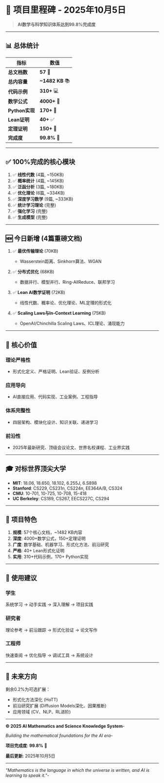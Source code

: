 # 🎉 项目里程碑 - 2025年10月5日

> **AI数学与科学知识体系达到99.8%完成度**

---

## 📊 总体统计

| 指标 | 数值 |
|------|------|
| **总文档数** | **57** 📄 |
| **总内容量** | **~1482 KB** 📚 |
| **代码示例** | **310+** 💻 |
| **数学公式** | **4000+** 🔢 |
| **Python实现** | **170+** 🐍 |
| **Lean证明** | **40+** ✅ |
| **定理证明** | **150+** 📐 |
| **完成度** | **99.8%** 🎯 |

---

## ✅ 100%完成的核心模块

1. ✅ **线性代数** (4篇, ~150KB)
2. ✅ **概率统计** (4篇, ~145KB)
3. ✅ **泛函分析** (3篇, ~180KB)
4. ✅ **优化理论** (6篇, ~334KB)
5. ✅ **深度学习数学** (9篇, ~333KB)
6. ✅ **统计学习理论** (完整)
7. ✅ **强化学习** (完整)
8. ✅ **生成模型** (完整)

---

## 🆕 今日新增 (4篇重磅文档)

1. ✅ **最优传输理论** (70KB)
   - Wasserstein距离、Sinkhorn算法、WGAN

2. ✅ **分布式优化** (68KB)
   - 数据并行、模型并行、Ring-AllReduce、联邦学习

3. ✅ **Lean AI数学证明** (72KB)
   - 线性代数、概率论、优化理论、ML定理的形式化

4. ✅ **Scaling Laws与In-Context Learning** (75KB)
   - OpenAI/Chinchilla Scaling Laws、ICL理论、涌现能力

---

## 🎯 核心价值

### 理论严格性

- 形式化定义、严格证明、Lean验证、反例分析

### 应用导向

- AI直接应用、代码实现、工业案例、工程指导

### 体系完整性

- 四层架构、模块化设计、知识关联、递进学习

### 前沿性

- 2025年最新研究、顶级会议论文、世界名校课程、工业界实践

---

## 🎓 对标世界顶尖大学

- **MIT**: 18.06, 18.650, 18.102, 6.255J, 6.S898
- **Stanford**: CS229, CS231n, CS224n, EE364A/B, CS324
- **CMU**: 10-701, 10-725, 10-708, 15-418
- **UC Berkeley**: CS189, CS267, EECS227C, CS294

---

## 🌟 项目特色

1. **规模**: 57个核心文档，~1482 KB内容
2. **深度**: 4000+数学公式，150+定理证明
3. **广度**: 数学基础、机器学习、形式化方法、前沿研究
4. **严格**: 40+ Lean形式化证明
5. **实用**: 310+代码示例，170+ Python实现

---

## 📝 使用建议

### 学生

系统学习 → 动手实践 → 深入理解 → 项目实践

### 研究者

理论参考 → 前沿跟踪 → 形式化验证 → 论文写作

### 工程师

快速查阅 → 优化指导 → 调试工具 → 系统设计

---

## 🚀 未来方向

剩余0.2%为可选扩展：

- 形式化方法深化 (HoTT)
- 前沿研究扩展 (Diffusion Models深化、因果推断)
- 应用领域 (CV、NLP、RL进阶)

---

**© 2025 AI Mathematics and Science Knowledge System**-

*Building the mathematical foundations for the AI era*-

**项目完成度**: **99.8%** 🎯

**最后更新**: 2025年10月5日

---

*"Mathematics is the language in which the universe is written, and AI is learning to speak it."*-

